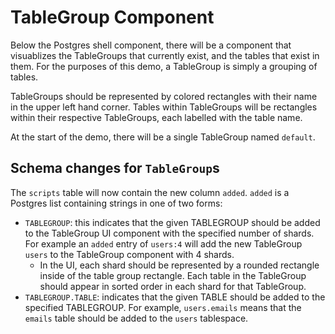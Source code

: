 # TableGroup Component

Below the Postgres shell component, there will be a component that visuablizes the TableGroups that currently exist, and the tables that exist in them. For the purposes of this demo, a TableGroup is simply a grouping of tables.

TableGroups should be represented by colored rectangles with their name in the upper left hand corner. Tables within TableGroups will be rectangles within their respective TableGroups, each labelled with the table name.

At the start of the demo, there will be a single TableGroup named `default`.

## Schema changes for `TableGroup`s

The `scripts` table will now contain the new column `added`. `added` is a Postgres list containing strings in one of two forms:

- `TABLEGROUP`: this indicates that the given TABLEGROUP should be added to the TableGroup UI component with the specified number of shards. For example an `added` entry of `users:4` will add the new TableGroup `users` to the TableGroup component with 4 shards. 
    - In the UI, each shard should be represented by a rounded rectangle inside of the table group rectangle. Each table in the TableGroup should appear in sorted order in each shard for that TableGroup.
- `TABLEGROUP.TABLE`: indicates that the given TABLE should be added to the specified TABLEGROUP. For example, `users.emails` means that the `emails` table should be added to the `users` tablespace.

